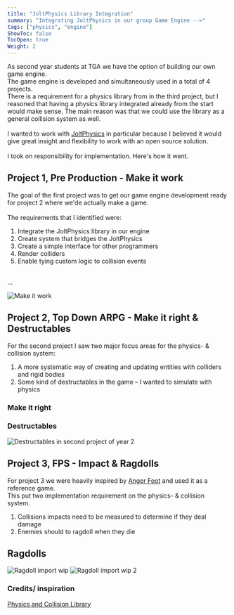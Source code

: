 ```yaml
---
title: "JoltPhysics Library Integration"
summary: "Integrating JoltPhysics in our group Game Engine -->"
tags: ["physics", "engine"]
ShowToc: false
TocOpen: true
Weight: 2
---
```


As second year students at TGA we have the option of building our own game engine.<br/>
The game engine is developed and simultaneously used in a total of 4 projects.<br/>
There is a requirement for a physics library from in the third project, but I reasoned that having a physics library integrated already from the start would make sense. 
The main reason was that we could use the library as a general collision system as well. 
<br/><br/>I wanted to work with [JoltPhysics](https://github.com/jrouwe/JoltPhysics) in particular because I believed it would give great insight and flexibility to work with an open source solution.<br/><br/>I took on responsibility for implementation. Here's how it went. 

## Project 1, Pre Production - Make it work

The goal of the first project was to get our game engine development ready for project 2 where we'de actually make a game.<br/><br/>
The requirements that I identified were:<br/>
1. Integrate the JoltPhysics library in our engine<br/> 
2. Create system that bridges the JoltPhysics<br/> 
3. Create a simple interface for other programmers<br/>
4. Render colliders<br/> 
5. Enable tying custom logic to collision events<br/> 
 
<br/>...

![Make it work](../../gifs/joltMIW.gif)


## Project 2, Top Down ARPG - Make it right & Destructables

For the second project I saw two major focus areas for the physics- & collision system:<br/>
1. A more systematic way of creating and updating entities with colliders and rigid bodies
2. Some kind of destructables in the game – I wanted to simulate with physics

### Make it right


### Destructables
![Destructables in second project of year 2](../../gifs/destructables.gif)


## Project 3, FPS - Impact & Ragdolls
For project 3 we were heavily inspired by [Anger Foot](https://store.steampowered.com/app/1978590/Anger_Foot/) and used it as a reference game.
<br/>This put two implementation requirement on the physics- & collision system.
1. Collisions impacts need to be measured to determine if they deal damage 
2. Enemies should to ragdoll when they die

## Ragdolls
![Ragdoll import wip](../../gifs/ragdollWIP.gif)
![Ragdoll import wip 2](../../gifs/ragdoll_Import.gif)

### Credits/ inspiration
[Physics and Collision Library](https://github.com/jrouwe/JoltPhysics)